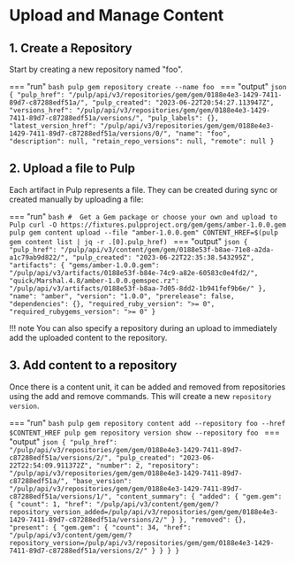 # Upload and Manage Content

## 1. Create a Repository

Start by creating a new repository named "foo".

=== "run"
    ```bash
    pulp gem repository create --name foo
    ```
=== "output"
    ```json
    {
      "pulp_href": "/pulp/api/v3/repositories/gem/gem/0188e4e3-1429-7411-89d7-c87288edf51a/",
      "pulp_created": "2023-06-22T20:54:27.113947Z",
      "versions_href": "/pulp/api/v3/repositories/gem/gem/0188e4e3-1429-7411-89d7-c87288edf51a/versions/",
      "pulp_labels": {},
      "latest_version_href": "/pulp/api/v3/repositories/gem/gem/0188e4e3-1429-7411-89d7-c87288edf51a/versions/0/",
      "name": "foo",
      "description": null,
      "retain_repo_versions": null,
      "remote": null
    }
    ```

## 2. Upload a file to Pulp

Each artifact in Pulp represents a file.
They can be created during sync or created manually by uploading a file:

=== "run"
    ```bash
    #  Get a Gem package or choose your own and upload to Pulp
    curl -O https://fixtures.pulpproject.org/gem/gems/amber-1.0.0.gem
    pulp gem content upload --file "amber-1.0.0.gem"
    CONTENT_HREF=$(pulp gem content list | jq -r .[0].pulp_href)
    ```
=== "output"
    ```json
    {
      "pulp_href": "/pulp/api/v3/content/gem/gem/0188e53f-b8ae-71e8-a2da-a1c79ab9d822/",
      "pulp_created": "2023-06-22T22:35:38.543295Z",
      "artifacts": {
        "gems/amber-1.0.0.gem": "/pulp/api/v3/artifacts/0188e53f-b84e-74c9-a82e-60583c0e4fd2/",
        "quick/Marshal.4.8/amber-1.0.0.gemspec.rz": "/pulp/api/v3/artifacts/0188e53f-b8aa-7d05-8dd2-1b941fef9b6e/"
      },
      "name": "amber",
      "version": "1.0.0",
      "prerelease": false,
      "dependencies": {},
      "required_ruby_version": ">= 0",
      "required_rubygems_version": ">= 0"
    }
    ```

!!! note
    You can also specify a repository during an upload to immediately add the uploaded content to the repository.

## 3. Add content to a repository

Once there is a content unit, it can be added and removed from repositories using the add and remove commands.
This will create a new `repository version`.

=== "run"
    ```bash
    pulp gem repository content add --repository foo --href $CONTENT_HREF
    pulp gem repository version show --repository foo
    ```
=== "output"
    ```json
    {
      "pulp_href": "/pulp/api/v3/repositories/gem/gem/0188e4e3-1429-7411-89d7-c87288edf51a/versions/2/",
      "pulp_created": "2023-06-22T22:54:09.911372Z",
      "number": 2,
      "repository": "/pulp/api/v3/repositories/gem/gem/0188e4e3-1429-7411-89d7-c87288edf51a/",
      "base_version": "/pulp/api/v3/repositories/gem/gem/0188e4e3-1429-7411-89d7-c87288edf51a/versions/1/",
      "content_summary": {
        "added": {
          "gem.gem": {
            "count": 1,
            "href": "/pulp/api/v3/content/gem/gem/?repository_version_added=/pulp/api/v3/repositories/gem/gem/0188e4e3-1429-7411-89d7-c87288edf51a/versions/2/"
          }
        },
        "removed": {},
        "present": {
          "gem.gem": {
            "count": 34,
            "href": "/pulp/api/v3/content/gem/gem/?repository_version=/pulp/api/v3/repositories/gem/gem/0188e4e3-1429-7411-89d7-c87288edf51a/versions/2/"
          }
        }
      }
    }
    ```
